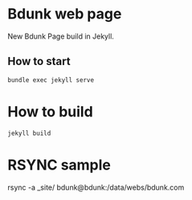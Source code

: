 # Bdunk web page

New Bdunk Page build in Jekyll.

## How to start

```
bundle exec jekyll serve
```

# How to build

```
jekyll build
```

# RSYNC sample

rsync -a _site/ bdunk@bdunk:/data/webs/bdunk.com

